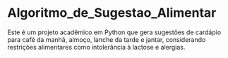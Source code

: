 # Algoritmo_de_Sugestao_Alimentar

Este é um projeto acadêmico em Python que gera sugestões de cardápio para café da manhã, almoço, lanche da tarde e jantar, considerando restrições alimentares como intolerância à lactose e alergias.



